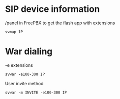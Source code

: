 # SIP device information
/panel in FreePBX to get the flash app with extensions

`svmap IP`

# War dialing

-e extensions
```
svwar -e100-300 IP
```

User invite method
```
svwar -m INVITE -e100-300 IP
```

